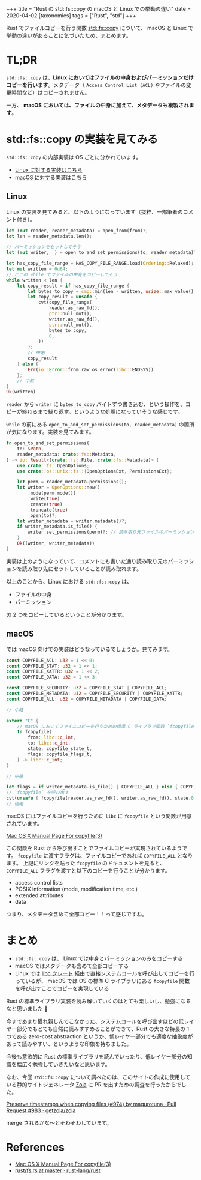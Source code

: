 +++
title = "Rust の std::fs::copy の macOS と Linux での挙動の違い"
date = 2020-04-02
[taxonomies]
tags = ["Rust", "std"]
+++

Rust でファイルコピーを行う関数 [std::fs::copy](https://doc.rust-lang.org/std/fs/fn.copy.html) について、 macOS と Linux で挙動の違いがあることに気づいたため、まとめます。

<!-- more -->

# TL;DR

`std::fs::copy` は、**Linux においてはファイルの中身およびパーミッションだけコピーを行います**。メタデータ（ `Access Control List (ACL)` やファイルの変更時間など）はコピーされません。

一方、 **macOS においては、ファイルの中身に加えて、メタデータも複製されます**。

# std::fs::copy の実装を見てみる

`std::fs::copy` の内部実装は OS ごとに分かれています。

- [Linux に対する実装はこちら](https://github.com/rust-lang/rust/blob/master/src/libstd/sys/unix/fs.rs#L1135-L1212)
- [macOS に対する実装はこちら](https://github.com/rust-lang/rust/blob/master/src/libstd/sys/unix/fs.rs#L1214-L1323)

## Linux

Linux の実装を見てみると、以下のようになっています（抜粋、一部筆者のコメント付き）。

```rust
let (mut reader, reader_metadata) = open_from(from)?;
let len = reader_metadata.len();

// パーミッションをセットしてそう
let (mut writer, _) = open_to_and_set_permissions(to, reader_metadata)?;

let has_copy_file_range = HAS_COPY_FILE_RANGE.load(Ordering::Relaxed);
let mut written = 0u64;
// ここの while でファイルの中身をコピーしてそう
while written < len {
    let copy_result = if has_copy_file_range {
        let bytes_to_copy = cmp::min(len - written, usize::max_value() as u64) as usize;
        let copy_result = unsafe {
            cvt(copy_file_range(
                reader.as_raw_fd(),
                ptr::null_mut(),
                writer.as_raw_fd(),
                ptr::null_mut(),
                bytes_to_copy,
                0,
            ))
        };
        // 中略
        copy_result
    } else {
        Err(io::Error::from_raw_os_error(libc::ENOSYS))
    };
    // 中略
}
Ok(written)
```

`reader` から `writer` に `bytes_to_copy` バイトずつ書き込む、という操作を、コピーが終わるまで繰り返す。というような処理になっていそうな感じです。

`while` の前にある `open_to_and_set_permissions(to, reader_metadata)` の箇所が気になります。実装を見てみます。

```rust
fn open_to_and_set_permissions(
    to: &Path,
    reader_metadata: crate::fs::Metadata,
) -> io::Result<(crate::fs::File, crate::fs::Metadata)> {
    use crate::fs::OpenOptions;
    use crate::os::unix::fs::{OpenOptionsExt, PermissionsExt};

    let perm = reader_metadata.permissions();
    let writer = OpenOptions::new()
        .mode(perm.mode())
        .write(true)
        .create(true)
        .truncate(true)
        .open(to)?;
    let writer_metadata = writer.metadata()?;
    if writer_metadata.is_file() {
        writer.set_permissions(perm)?; // 読み取り元ファイルのパーミッションを読み取り先にセットしてる！
    }
    Ok((writer, writer_metadata))
}
```

実装は上のようになっていて、コメントにも書いた通り読み取り元のパーミッションを読み取り先にセットしていることが読み取れます。

以上のことから、Linux における `std::fs::copy` は、

- ファイルの中身
- パーミッション

の 2 つをコピーしているということが分かります。

## macOS

では macOS 向けでの実装はどうなっているでしょうか。見てみます。

```rust
const COPYFILE_ACL: u32 = 1 << 0;
const COPYFILE_STAT: u32 = 1 << 1;
const COPYFILE_XATTR: u32 = 1 << 2;
const COPYFILE_DATA: u32 = 1 << 3;

const COPYFILE_SECURITY: u32 = COPYFILE_STAT | COPYFILE_ACL;
const COPYFILE_METADATA: u32 = COPYFILE_SECURITY | COPYFILE_XATTR;
const COPYFILE_ALL: u32 = COPYFILE_METADATA | COPYFILE_DATA;

// 中略

extern "C" {
    // macOS においてファイルコピーを行うための標準 C ライブラリ関数 `fcopyfile` を呼び出すためのインタフェース
    fn fcopyfile(
        from: libc::c_int,
        to: libc::c_int,
        state: copyfile_state_t,
        flags: copyfile_flags_t,
    ) -> libc::c_int;
}

// 中略

let flags = if writer_metadata.is_file() { COPYFILE_ALL } else { COPYFILE_DATA };
// `fcopyfile` を呼び出す
cvt(unsafe { fcopyfile(reader.as_raw_fd(), writer.as_raw_fd(), state.0, flags) })?;
// 後略
```

macOS にはファイルコピーを行うために `libc` に `fcopyfile` という関数が用意されています。

[Mac OS X Manual Page For copyfile(3)](https://developer.apple.com/library/archive/documentation/System/Conceptual/ManPages_iPhoneOS/man3/copyfile.3.html)

この関数を Rust から呼び出すことでファイルコピーが実現されているようです。
`fcopyfile` に渡すフラグは、ファイルコピーであれば `COPYFILE_ALL` となります。
上記にリンクを貼った `fcopyfile` のドキュメントを見ると、 `COPYFILE_ALL` フラグを渡すと以下のコピーを行うことが分かります。

- access control lists
- POSIX information (mode, modification time, etc.)
- extended attributes
- data

つまり、メタデータ含めて全部コピー！！って感じですね。

# まとめ

- `std::fs::copy` は、 Linux では中身とパーミッションのみをコピーする
- macOS ではメタデータも含めて全部コピーする
- Linux では [libc クレート](https://crates.io/crates/libc) 経由で直接システムコールを呼び出してコピーを行っているが、 macOS では OS の標準 C ライブラリにある `fcopyfile` 関数を呼び出すことでコピーを実現している

Rust の標準ライブラリ実装を読み解いていくのはとても楽しいし、勉強になるなと思いました 💪

今まであまり慣れ親しんでこなかった、システムコールを呼び出すほどの低レイヤー部分でもとても自然に読みすすめることができて、Rust の大きな特長の 1 つである zero-cost abstraction というか、低レイヤー部分でも適度な抽象度があって読みやすい、というような印象を持ちました。

今後も意欲的に Rust の標準ライブラリを読んでいったり、低レイヤー部分の知識を幅広く勉強していきたいなと思います。

なお、今回 `std::fs::copy` について調べたのは、このサイトの作成に使用している静的サイトジェネレータ [Zola](https://www.getzola.org/) に PR を出すための調査を行ったからでした。

[Preserve timestamps when copying files (#974) by magurotuna · Pull Request #983 · getzola/zola](https://github.com/getzola/zola/pull/983)

merge されるかな〜とそわそわしています。

# References

- [Mac OS X Manual Page For copyfile(3)](https://developer.apple.com/library/archive/documentation/System/Conceptual/ManPages_iPhoneOS/man3/copyfile.3.html)
- [rust/fs.rs at master · rust-lang/rust](https://github.com/rust-lang/rust/blob/master/src/libstd/sys/unix/fs.rs)

